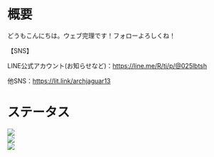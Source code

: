 # 概要

どうもこんにちは。ウェブ完理です！フォローよろしくね！

【SNS】

LINE公式アカウント(お知らせなど)：https://line.me/R/ti/p/@025lbtsh

他SNS：https://lit.link/archjaguar13



# ステータス
![](http://github-profile-summary-cards.vercel.app/api/cards/stats?username=pocketpoem24493&theme=github)
<br/>
![](http://github-profile-summary-cards.vercel.app/api/cards/repos-per-language?username=pocketpoem24493&theme=github)
<br/>
<img src="https://skillicons.dev/icons?i=html,css,js,python&perline=2"/>
